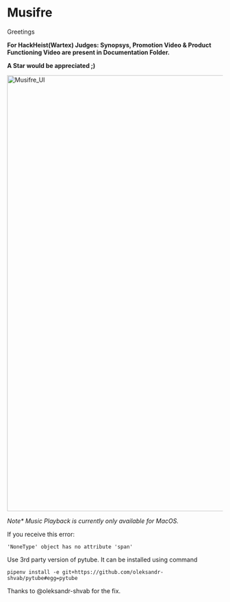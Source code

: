 # Musifre


Greetings

**For HackHeist(Wartex) Judges: Synopsys, Promotion Video & Product Functioning Video are present in Documentation Folder.**

**A Star would be appreciated ;)**

<img width="1015" alt="Musifre_UI" src="https://user-images.githubusercontent.com/77784099/152201159-7dde71a2-c66a-41da-bad8-04c93e32333c.png">


_Note* Music Playback is currently only available for MacOS._

If you receive this error:
```
'NoneType' object has no attribute 'span'
```
Use 3rd party version of pytube. It can be installed using command
```
pipenv install -e git+https://github.com/oleksandr-shvab/pytube#egg=pytube
```
Thanks to @oleksandr-shvab for the fix.

